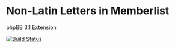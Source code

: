 # Non-Latin Letters in Memberlist
phpBB 3.1 Extension

[![Build Status](https://travis-ci.org/Tatiana5/nonlatinlettersinmemberlist.svg?branch=master)](https://travis-ci.org/Tatiana5/nonlatinlettersinmemberlist)
